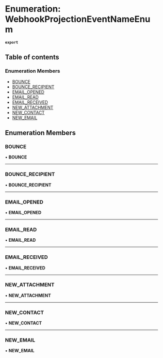 # Enumeration: WebhookProjectionEventNameEnum

**`export`**

## Table of contents

### Enumeration Members

- [BOUNCE](WebhookProjectionEventNameEnum.md#bounce)
- [BOUNCE\_RECIPIENT](WebhookProjectionEventNameEnum.md#bounce_recipient)
- [EMAIL\_OPENED](WebhookProjectionEventNameEnum.md#email_opened)
- [EMAIL\_READ](WebhookProjectionEventNameEnum.md#email_read)
- [EMAIL\_RECEIVED](WebhookProjectionEventNameEnum.md#email_received)
- [NEW\_ATTACHMENT](WebhookProjectionEventNameEnum.md#new_attachment)
- [NEW\_CONTACT](WebhookProjectionEventNameEnum.md#new_contact)
- [NEW\_EMAIL](WebhookProjectionEventNameEnum.md#new_email)

## Enumeration Members

### <a id="bounce" name="bounce"></a> BOUNCE

• **BOUNCE**

___

### <a id="bounce_recipient" name="bounce_recipient"></a> BOUNCE\_RECIPIENT

• **BOUNCE\_RECIPIENT**

___

### <a id="email_opened" name="email_opened"></a> EMAIL\_OPENED

• **EMAIL\_OPENED**

___

### <a id="email_read" name="email_read"></a> EMAIL\_READ

• **EMAIL\_READ**

___

### <a id="email_received" name="email_received"></a> EMAIL\_RECEIVED

• **EMAIL\_RECEIVED**

___

### <a id="new_attachment" name="new_attachment"></a> NEW\_ATTACHMENT

• **NEW\_ATTACHMENT**

___

### <a id="new_contact" name="new_contact"></a> NEW\_CONTACT

• **NEW\_CONTACT**

___

### <a id="new_email" name="new_email"></a> NEW\_EMAIL

• **NEW\_EMAIL**
